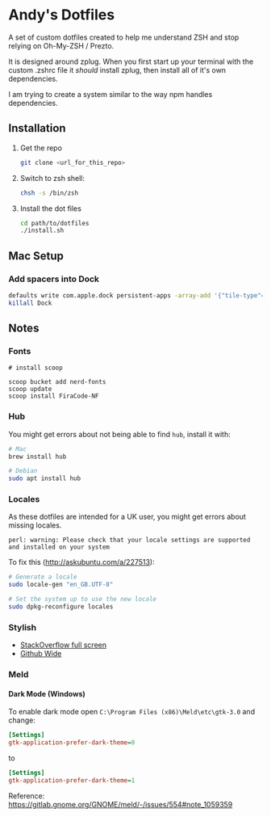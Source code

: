 # Andy's Dotfiles

A set of custom dotfiles created to help me understand ZSH and stop relying on Oh-My-ZSH / Prezto.

It is designed around zplug. When you first start up your terminal with the custom .zshrc file it *should* install zplug, then install all of it's own dependencies.

I am trying to create a system similar to the way npm handles dependencies.

## Installation

<ol>
<li>Get the repo

```sh
git clone <url_for_this_repo>
```
</li>

<li>Switch to zsh shell:

```sh
chsh -s /bin/zsh
```
</li>

<li>Install the dot files

```sh
cd path/to/dotfiles
./install.sh
```
</li>
</ol>

## Mac Setup

### Add spacers into Dock

```sh
defaults write com.apple.dock persistent-apps -array-add '{"tile-type"="small-spacer-tile";}';
killall Dock
```

## Notes

### Fonts

```
# install scoop

scoop bucket add nerd-fonts
scoop update
scoop install FiraCode-NF
```

### Hub

You might get errors about not being able to find `hub`, install it with:

```sh
# Mac
brew install hub

# Debian
sudo apt install hub
```

### Locales

As these dotfiles are intended for a UK user, you might get errors about missing locales.

```
perl: warning: Please check that your locale settings are supported and installed on your system
```

To fix this (http://askubuntu.com/a/227513):

```sh
# Generate a locale
sudo locale-gen "en_GB.UTF-8"

# Set the system up to use the new locale
sudo dpkg-reconfigure locales
```

### Stylish

- [StackOverflow full screen](https://userstyles.org/styles/172637/stackoverflow-simply-wide)
- [Github Wide](https://userstyles.org/styles/108591/github-wide)

### Meld

#### Dark Mode (Windows)

To enable dark mode open `C:\Program Files (x86)\Meld\etc\gtk-3.0` and change:

```ini
[Settings]
gtk-application-prefer-dark-theme=0
```

to 

```ini
[Settings]
gtk-application-prefer-dark-theme=1
```

Reference: https://gitlab.gnome.org/GNOME/meld/-/issues/554#note_1059359
